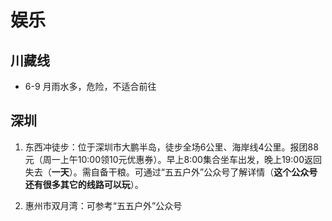 # 娱乐

## 川藏线

- 6-9 月雨水多，危险，不适合前往

## 深圳

1. 东西冲徒步：位于深圳市大鹏半岛，徒步全场6公里、海岸线4公里。报团88元（周一上午10:00领10元优惠券）。早上8:00集合坐车出发，晚上19:00返回失去（**一天**）。需自备干粮。可通过“五五户外”公众号了解详情（**这个公众号还有很多其它的线路可以玩**）。

2. 惠州市双月湾：可参考“五五户外”公众号

